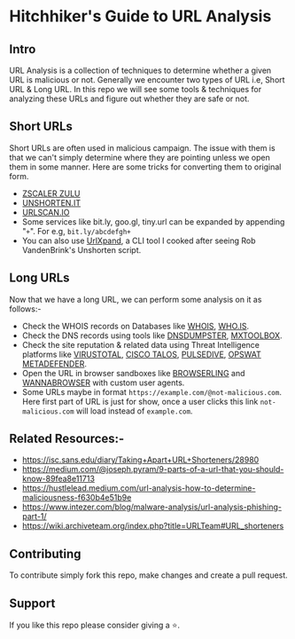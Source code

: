 # Hitchhiker's Guide to URL Analysis

## Intro 
URL Analysis is a collection of techniques to determine whether a given URL is malicious or not. Generally we encounter two types of URL i.e, Short URL & Long URL. In this repo we will see some tools & techniques for analyzing these URLs and figure out whether they are safe or not.


## Short URLs

Short URLs are often used in malicious campaign. The issue with them is that we can't simply determine where they are pointing unless we open them in some manner. 
Here are some tricks for converting them to original form.
- [ZSCALER ZULU](https://zulu.zscaler.com/)
- [UNSHORTEN.IT](https://unshorten.it/)
- [URLSCAN.IO](https://urlscan.io/)
- Some services like bit.ly, goo.gl, tiny.url can be expanded by appending "`+`". 
  For e.g, `bit.ly/abcdefgh+`
- You can also use [UrlXpand](https://github.com/wand3rlust/Hitchhikers-Guide-to-URL-Analysis/blob/main/urlxpand.sh), a CLI tool I cooked after seeing Rob VandenBrink's Unshorten script.

## Long URLs
Now that we have a long URL, we can perform some analysis on it as follows:-
- Check the WHOIS records on Databases like [WHOIS](https://whois.com), [WHO.IS](https://who.is).
- Check the DNS records using tools like [DNSDUMPSTER](https://dnsdumpster.com/), [MXTOOLBOX](https://mxtoolbox.com/DNSLookup.aspx).
- Check the site reputation & related data using Threat Intelligence platforms like [VIRUSTOTAL](https://www.virustotal.com/), [CISCO TALOS](https://talosintelligence.com/reputation_center), [PULSEDIVE](https://pulsedive.com/), [OPSWAT METADEFENDER](https://metadefender.opswat.com/).
- Open the URL in browser sandboxes like [BROWSERLING](https://www.browserling.com/) and [WANNABROWSER](https://www.wannabrowser.net/) with custom user agents.
- Some URLs maybe in format `https://example.com/@not-malicious.com`. Here first part of URL is just for show, once a user clicks this link `not-malicious.com` will load instead of `example.com`.


## Related Resources:-
- https://isc.sans.edu/diary/Taking+Apart+URL+Shorteners/28980
- https://medium.com/@joseph.pyram/9-parts-of-a-url-that-you-should-know-89fea8e11713
- https://hustlelead.medium.com/url-analysis-how-to-determine-maliciousness-f630b4e51b9e
- https://www.intezer.com/blog/malware-analysis/url-analysis-phishing-part-1/
- https://wiki.archiveteam.org/index.php?title=URLTeam#URL_shorteners

## Contributing
To contribute simply fork this repo, make changes and create a pull request.

## Support
If you like this repo please consider giving a :star:.
